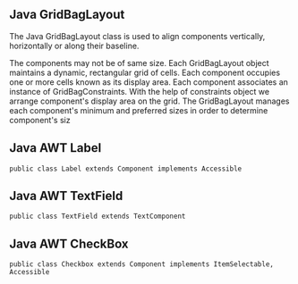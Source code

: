 ## Java GridBagLayout

The Java GridBagLayout class is used to align components vertically, horizontally or along their baseline.

The components may not be of same size. Each GridBagLayout object maintains a dynamic, rectangular grid of cells. Each component occupies one or more cells known as its display area. Each component associates an instance of GridBagConstraints. With the help of constraints object we arrange component's display area on the grid. The GridBagLayout manages each component's minimum and preferred sizes in order to determine component's siz

## Java AWT Label

```public class Label extends Component implements Accessible```

## Java AWT TextField

```public class TextField extends TextComponent```

## Java AWT CheckBox

```public class Checkbox extends Component implements ItemSelectable, Accessible```
